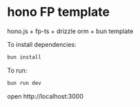 # hono FP template

hono.js + fp-ts + drizzle orm + bun template

To install dependencies:

```sh
bun install
```

To run:

```sh
bun run dev
```

open http://localhost:3000
